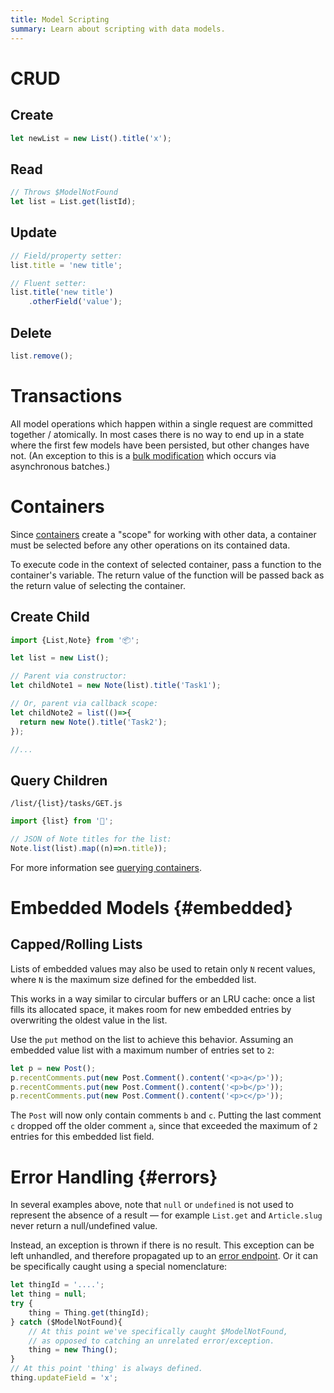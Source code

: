 ```yaml
---
title: Model Scripting
summary: Learn about scripting with data models.
---
```


# CRUD

## Create

```javascript
let newList = new List().title('x');
```

## Read

```javascript
// Throws $ModelNotFound
let list = List.get(listId);
```

## Update

```javascript
// Field/property setter:
list.title = 'new title';

// Fluent setter:
list.title('new title')
    .otherField('value');
```

## Delete

```javascript
list.remove();
```

# Transactions

All model operations which happen
within a single request are committed together / atomically.
In most cases there is no way to end up in a state where the first few models have
been persisted, but other changes have not.
(An exception to this is a [bulk modification](/🗄/Article/scripting/queries.md#modify)
which occurs via asynchronous batches.)

# Containers

Since [containers](/🗄/Article/models/containers.md) create a "scope" for
working with other data, a container must be selected
before any other operations on its contained data.

To execute code in the context of selected container, pass a function
to the container's variable.  The return value of the function
will be passed back as the return value of selecting the container.

## Create Child

```javascript
import {List,Note} from '📦';

let list = new List();

// Parent via constructor:
let childNote1 = new Note(list).title('Task1');

// Or, parent via callback scope:
let childNote2 = list(()=>{
  return new Note().title('Task2');
});

//...
```

## Query Children

```file-name
/list/{list}/tasks/GET.js
```
```javascript
import {list} from '🔗';

// JSON of Note titles for the list:
Note.list(list).map((n)=>n.title));
```

For more information see [querying containers](/🗄/Article/scripting/queries.md#containers).

# Embedded Models {#embedded}

## Capped/Rolling Lists

Lists of embedded values may also be used to retain only `N` recent values,
where `N` is the maximum size defined for the embedded list.

This works in a way similar to circular buffers or an LRU cache:
once a list fills its allocated space,
it makes room for new embedded entries by overwriting the oldest value in the list.

Use the `put` method on the list to achieve this behavior.
Assuming an embedded value list with a maximum number of entries set to `2`:

```javascript
let p = new Post();
p.recentComments.put(new Post.Comment().content('<p>a</p>'));
p.recentComments.put(new Post.Comment().content('<p>b</p>'));
p.recentComments.put(new Post.Comment().content('<p>c</p>'));
```
The `Post` will now only contain comments `b` and `c`.
Putting the last comment `c` dropped off the older comment `a`,
since that exceeded the maximum of `2` entries for this embedded list field.

# Error Handling {#errors}

In several examples above, note that `null` or `undefined`
is not used to represent the absence of a result &mdash; for example `List.get` and
`Article.slug` never return a null/undefined value.

Instead, an exception is thrown if there is no result.  This exception can be left unhandled,
and therefore propagated up to an [error endpoint](/🗄/Article/endpoints/errors.md).
Or it can be specifically caught using a special nomenclature:

```javascript
let thingId = '....';
let thing = null;
try {
    thing = Thing.get(thingId);
} catch ($ModelNotFound){
    // At this point we've specifically caught $ModelNotFound,
    // as opposed to catching an unrelated error/exception.
    thing = new Thing();
}
// At this point 'thing' is always defined.
thing.updateField = 'x';
```